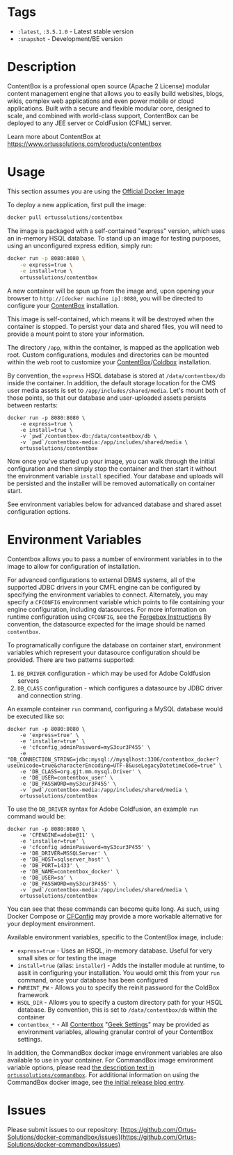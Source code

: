 Tags
======

* `:latest`, `:3.5.1.0` - Latest stable version
* `:snapshot` - Development/BE version

Description 
================

ContentBox is a professional open source (Apache 2 License) modular content management engine that allows you to easily build websites, blogs, wikis, complex web applications and even power mobile or cloud applications. Built with a secure and flexible modular core, designed to scale, and combined with world-class support, ContentBox can be deployed to any JEE server or ColdFusion (CFML) server.

Learn more about ContentBox at https://www.ortussolutions.com/products/contentbox



Usage
================

This section assumes you are using the [Official Docker Image](https://hub.docker.com/r/ortussolutions/contentbox/)


To deploy a new application, first pull the image:

```bash
docker pull ortussolutions/contentbox
```

The image is packaged with a self-contained "express" version, which uses an in-memory HSQL database.  To stand up an image for testing purposes, using an unconfigured express edition, simply run:

```bash
docker run -p 8080:8080 \
	-e express=true \
	-e install=true \
	ortussolutions/contentbox
```


A new container will be spun up from the image and, upon opening your browser to `http://[docker machine ip]:8080`, you will be directed to configure your [ContentBox](https://www.ortussolutions.com/products/contentbox) installation.

This image is self-contained, which means it will be destroyed when the container is stopped.  To persist your data and shared files, you will need to provide a mount point to store your information.  

The directory `/app`, within the container, is mapped as the application web root.  Custom configurations, modules and directories can be mounted within the web root to customize your [ContentBox](https://www.ortussolutions.com/products/contentbox)/[Coldbox](https://www.ortussolutions.com/products/coldbox) installation.

By convention, the `express` HSQL database is stored at `/data/contentbox/db` inside the container.  In addition, the default storage location for the CMS user media assets is set to `/app/includes/shared/media`.   Let's mount both of those points, so that our database and user-uploaded assets persists between restarts:


```
docker run -p 8080:8080 \
	-e express=true \
	-e install=true \
	-v `pwd`/contentbox-db:/data/contentbox/db \
	-v `pwd`/contentbox-media:/app/includes/shared/media \
	ortussolutions/contentbox
```


Now once you've started up your image, you can walk through the initial configuration and then simply stop the container and then start it without the environment variable `install` specified.   Your database and uploads will be persisted and the installer will be removed automatically on container start.

See environment variables below for advanced database and shared asset configuration options.

Environment Variables
=====================

Contentbox allows you to pass a number of environment variables in to the image to allow for configuration of installation.

For advanced configurations to external DBMS systems, all of the supported JDBC drivers in your CMFL engine can be configured by specifying the environment variables to connect.  Alternately, you may specify a `CFCONFIG` environment variable which points to file containing your engine configuration, including datasources.  For more information on runtime configuration using `CFCONFIG`, see the [Forgebox Instructions](https://www.forgebox.io/view/commandbox-cfconfig)  By convention, the datasource expected for the image should be named `contentbox`.

To programatically configure the database on container start, environment variables which represent your datasource configuration should be provided.  There are two patterns supported:

1.  `DB_DRIVER` configuration - which may be used for Adobe Coldfusion servers
2.  `DB_CLASS` configuration - which configures a datasource by JDBC driver and connection string.

An example container `run` command, configuring a MySQL database would be executed like so:


```
docker run -p 8080:8080 \
	-e 'express=true' \
	-e 'installer=true' \
	-e 'cfconfig_adminPassword=myS3cur3P455' \
	-e "DB_CONNECTION_STRING=jdbc:mysql://mysqlhost:3306/contentbox_docker?useUnicode=true&characterEncoding=UTF-8&useLegacyDatetimeCode=true" \
	-e 'DB_CLASS=org.gjt.mm.mysql.Driver' \
	-e 'DB_USER=contentbox_user' \
	-e 'DB_PASSWORD=myS3cur3P455' \
	-v `pwd`/contentbox-media:/app/includes/shared/media \
	ortussolutions/contentbox
```


To use the `DB_DRIVER` syntax for Adobe Coldfusion, an example `run` command would be:


```
docker run -p 8080:8080 \
	-e 'CFENGINE=adobe@11' \
	-e 'installer=true' \
	-e 'cfconfig_adminPassword=myS3cur3P455' \
	-e 'DB_DRIVER=MSSQLServer' \
	-e 'DB_HOST=sqlserver_host' \
	-e 'DB_PORT=1433' \
	-e 'DB_NAME=contentbox_docker' \
	-e 'DB_USER=sa' \
	-e 'DB_PASSWORD=myS3cur3P455' \
	-v `pwd`/contentbox-media:/app/includes/shared/media \
	ortussolutions/contentbox
```

You can see that these commands can become quite long.  As such, using Docker Compose or [CFConfig](https://www.gitbook.com/book/ortus/cfconfig-documentation/details) may provide a more workable alternative for your deployment environment.

Available environment variables, specific to the ContentBox image, include:

* `express=true` - Uses an HSQL, in-memory database.  Useful for very small sites or for testing the image
* `install=true` (alias: `installer`) - Adds the installer module at runtime, to assit in configuring your installation.  You would omit this from your `run` command, once your database has been configured
* `FWREINT_PW` - Allows you to specify the reinit password for the ColdBox framework
* `HSQL_DIR` - Allows you to specify a custom directory path for your HSQL database.  By convention, this is set to `/data/contentbox/db` within the container
* `contentbox_*` - All [Contentbox](https://www.ortussolutions.com/products/contentbox) "[Geek Settings](https://contentbox.ortusbooks.com/content/using/system/settings.html)" may be provided as environment variables, allowing granular control of your ContentBox settings.  


In addition, the CommandBox docker image environment variables are also available to use in your container.  For CommandBox image environment variable options, please read [the description text in `ortussolutions/commandbox`](https://hub.docker.com/r/ortussolutions/commandbox/). For additional information on using the CommandBox docker image, see [the initial release blog entry](https://www.ortussolutions.com/blog/commandbox-docker-image-360-released). 

Issues
================

Please submit issues to our repository: [https://github.com/Ortus-Solutions/docker-commandbox/issues](https://github.com/Ortus-Solutions/docker-commandbox/issues)
